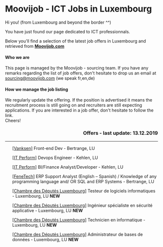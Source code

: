 # Moovijob - ICT Jobs in Luxembourg

Hi you! (from Luxembourg and beyond the border ^^)

You have just found our page dedicated to ICT professionnals. 

Below you'll find a selection of the latest job offers in Luxembourg and retrieved from <b><a href="https://en.moovijob.com">Moovijob.com</a></b>

<h4>Who we are</h4>
This page is managed by the Moovijob - sourcing team. If you have any remarks regarding the list of job offers, don't hesitate to drop us an email at <a href="mailto:sourcing@moovijob.com?subject=Contact from Github/Moovijob" title="">sourcing@moovijob.com</a> (we speak fr,en,de)

<h4>How we manage the job listing</h4>
We regularly update the offering. If the position is advertised it means the recruitment process is still going on and recruiters are still expecting applications.
If you are interested in a job offer, don't hesitate to follow the link.

<br>
Cheers!
<br>

<h3 align="right">Offers - last update: 13.12.2019</h3>


<div>
<hr class="separation" />
</div>

<ul> <! -- LISTE A PUCE AVEC OFFRE D'EMPLOI --> 

<a href="https://www.moovijob.com/company/vanksen/job/fr/front-end-developer-7">[Vanksen]</a> Front-end Dev - Bertrange, LU

<a href="https://www.moovijob.com/company/it-perform/job/en/devops-engineer-24">[IT Perform]</a> Devops Engineer - Kehlen, LU

<a href="https://www.moovijob.com/company/it-perform/job/en/bi-finance-analyst-developer">[IT Perform]</a> BI/Finance Analyst/Developer - Kehlen, LU

<a href="https://www.moovijob.com/company/fenetech-europe-sarl/job/en/erp-support-analyst-english-german">[FeneTech]</a> ERP Support Analyst (English – Spanish) / Knowledge of any programming language and/ OR SQL and ERP Systems - Bertrange, LU

<a href="https://www.moovijob.com/company/chambre-des-deputes-luxembourg/job/fr/testeur-de-logiciels-informatiques-ref-chd-31s">[Chambre des Députés Luxembourg]</a> Testeur de logiciels informatiques - Luxembourg, LU <b color="red">NEW</b>

<a href="https://www.moovijob.com/company/chambre-des-deputes-luxembourg/job/fr/ingenieur-specialiste-en-securite-applicative-ref-chd-32s">[Chambre des Députés Luxembourg]</a> 
Ingénieur spécialiste en sécurité applicative - Luxembourg, LU <b>NEW</b>

<a href="https://www.moovijob.com/company/chambre-des-deputes-luxembourg/job/fr/technicien-en-informatique-ref-chd-33s">[Chambre des Députés Luxembourg]</a> Technicien en informatique - Luxembourg, LU <b>NEW</b>

<a href="Administrateur de bases de données">[Chambre des Députés Luxembourg]</a> Administrateur de bases de données - Luxembourg, LU <b>NEW</b>
</ul>
